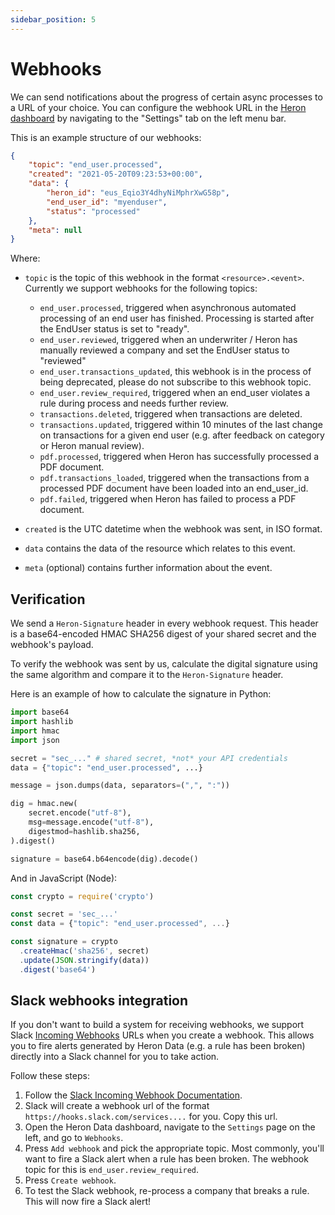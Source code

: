 ```yaml
---
sidebar_position: 5
---
```


# Webhooks

We can send notifications about the progress of certain async processes to a
URL of your choice. You can configure the webhook URL in the [Heron dashboard](https://dashboard.herondata.io/) by navigating to the "Settings" tab on the left menu bar.

This is an example structure of our webhooks:

```json
{
    "topic": "end_user.processed",
    "created": "2021-05-20T09:23:53+00:00",
    "data": {
        "heron_id": "eus_Eqio3Y4dhyNiMphrXwG58p",
        "end_user_id": "myenduser",
        "status": "processed"
    },
    "meta": null
}
```

Where:

* `topic` is the topic of this webhook in the format `<resource>.<event>`. Currently we support webhooks for the following topics:
    * `end_user.processed`, triggered when asynchronous automated processing of an end user has finished. Processing is started after the EndUser status is set to "ready".
    * `end_user.reviewed`, triggered when an underwriter / Heron has manually reviewed a company and set the EndUser status to "reviewed"
    * `end_user.transactions_updated`, this webhook is in the process of being deprecated, please do not subscribe to this webhook topic.
    * `end_user.review_required`, triggered when an end_user violates a rule during process and needs further review.
    * `transactions.deleted`, triggered when transactions are deleted.
    * `transactions.updated`, triggered within 10 minutes of the last change on transactions for a given end user (e.g. after feedback on category or Heron manual review).
    * `pdf.processed`, triggered when Heron has successfully processed a PDF document.
    * `pdf.transactions_loaded`, triggered when the transactions from a processed PDF document have been loaded into an end_user_id.
    * `pdf.failed`, triggered when Heron has failed to process a PDF document.

* `created` is the UTC datetime when the webhook was sent, in ISO format.
* `data` contains the data of the resource which relates to this event.
* `meta` (optional) contains further information about the event.

## Verification

We send a `Heron-Signature` header in every webhook request. This header is a
base64-encoded HMAC SHA256 digest of your shared secret and the webhook's
payload.

To verify the webhook was sent by us, calculate the digital signature using the
same algorithm and compare it to the `Heron-Signature` header.

Here is an example of how to calculate the signature in Python:

```py
import base64
import hashlib
import hmac
import json

secret = "sec_..." # shared secret, *not* your API credentials
data = {"topic": "end_user.processed", ...}

message = json.dumps(data, separators=(",", ":"))

dig = hmac.new(
    secret.encode("utf-8"),
    msg=message.encode("utf-8"),
    digestmod=hashlib.sha256,
).digest()

signature = base64.b64encode(dig).decode()
```

And in JavaScript (Node):

```js
const crypto = require('crypto')

const secret = 'sec_...'
const data = {"topic": "end_user.processed", ...}

const signature = crypto
  .createHmac('sha256', secret)
  .update(JSON.stringify(data))
  .digest('base64')
```

## Slack webhooks integration

If you don't want to build a system for receiving webhooks, we support
Slack [Incoming Webhooks](https://api.slack.com/messaging/webhooks) URLs when
you create a webhook. This allows you to fire alerts generated by Heron Data (e.g. a rule has been broken) 
directly into a Slack channel for you to take action.

Follow these steps:
1. Follow the [Slack Incoming Webhook Documentation](https://api.slack.com/messaging/webhooks).
2. Slack will create a webhook url of the format `https://hooks.slack.com/services....` for you. Copy this url. 
3. Open the Heron Data dashboard, navigate to the `Settings` page on the left, and go to `Webhooks`. 
4. Press `Add webhook` and pick the appropriate topic. Most commonly, you'll want to fire a Slack alert when a rule has been broken. The webhook topic for this is `end_user.review_required`.
5. Press `Create webhook`.
6. To test the Slack webhook, re-process a company that breaks a rule. This will now fire a Slack alert! 
